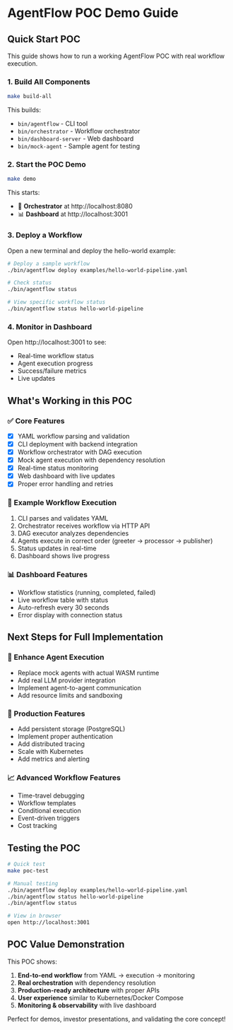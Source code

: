 # AgentFlow POC Demo Guide

## Quick Start POC

This guide shows how to run a working AgentFlow POC with real workflow execution.

### 1. Build All Components

```bash
make build-all
```

This builds:
- `bin/agentflow` - CLI tool
- `bin/orchestrator` - Workflow orchestrator
- `bin/dashboard-server` - Web dashboard
- `bin/mock-agent` - Sample agent for testing

### 2. Start the POC Demo

```bash
make demo
```

This starts:
- 🔧 **Orchestrator** at http://localhost:8080
- 📊 **Dashboard** at http://localhost:3001

### 3. Deploy a Workflow

Open a new terminal and deploy the hello-world example:

```bash
# Deploy a sample workflow
./bin/agentflow deploy examples/hello-world-pipeline.yaml

# Check status
./bin/agentflow status

# View specific workflow status
./bin/agentflow status hello-world-pipeline
```

### 4. Monitor in Dashboard

Open http://localhost:3001 to see:
- Real-time workflow status
- Agent execution progress
- Success/failure metrics
- Live updates

## What's Working in this POC

### ✅ Core Features
- [x] YAML workflow parsing and validation
- [x] CLI deployment with backend integration
- [x] Workflow orchestrator with DAG execution
- [x] Mock agent execution with dependency resolution
- [x] Real-time status monitoring
- [x] Web dashboard with live updates
- [x] Proper error handling and retries

### 🔄 Example Workflow Execution
1. CLI parses and validates YAML
2. Orchestrator receives workflow via HTTP API
3. DAG executor analyzes dependencies
4. Agents execute in correct order (greeter → processor → publisher)
5. Status updates in real-time
6. Dashboard shows live progress

### 📊 Dashboard Features
- Workflow statistics (running, completed, failed)
- Live workflow table with status
- Auto-refresh every 30 seconds
- Error display with connection status

## Next Steps for Full Implementation

### 🚧 Enhance Agent Execution
- Replace mock agents with actual WASM runtime
- Add real LLM provider integration
- Implement agent-to-agent communication
- Add resource limits and sandboxing

### 🔧 Production Features
- Add persistent storage (PostgreSQL)
- Implement proper authentication
- Add distributed tracing
- Scale with Kubernetes
- Add metrics and alerting

### 📈 Advanced Workflow Features
- Time-travel debugging
- Workflow templates
- Conditional execution
- Event-driven triggers
- Cost tracking

## Testing the POC

```bash
# Quick test
make poc-test

# Manual testing
./bin/agentflow deploy examples/hello-world-pipeline.yaml
./bin/agentflow status hello-world-pipeline
./bin/agentflow status

# View in browser
open http://localhost:3001
```

## POC Value Demonstration

This POC shows:
1. **End-to-end workflow** from YAML → execution → monitoring
2. **Real orchestration** with dependency resolution
3. **Production-ready architecture** with proper APIs
4. **User experience** similar to Kubernetes/Docker Compose
5. **Monitoring & observability** with live dashboard

Perfect for demos, investor presentations, and validating the core concept!